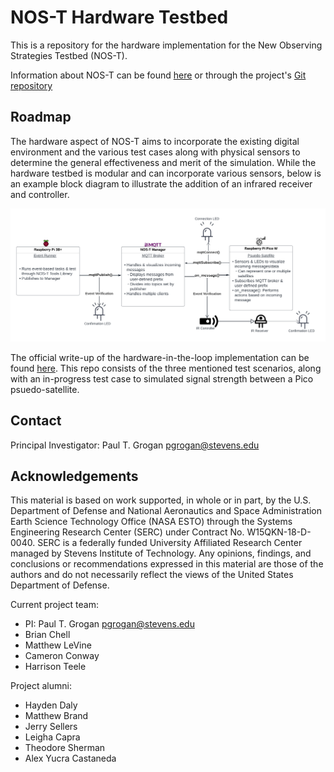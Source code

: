 # NOS-T Hardware Testbed

This is a repository for the hardware implementation for the New Observing Strategies Testbed (NOS-T).

Information about NOS-T can be found [here](https://nost-tools.readthedocs.io/en/latest/) or through the project's [Git repository](https://github.com/code-lab-org/nost-tools)

## Roadmap

The hardware aspect of NOS-T aims to incorporate the existing digital environment and the various test cases along with physical sensors to determine the general effectiveness and merit of the simulation. While the hardware testbed is modular and can incorporate various sensors, below is an example block diagram to illustrate the addition of an infrared receiver and controller.

![Block Diagram](NOST_Hardware_BlockDiag.png)

The official write-up of the hardware-in-the-loop implementation can be found [here](https://nost-tools.readthedocs.io/en/52-hardware-testbed-documentation/resources_library/white_papers/hardwareTestbed.html). This repo consists of the three mentioned test scenarios, along with an in-progress test case to simulated signal strength between a Pico psuedo-satellite. 

## Contact

Principal Investigator: Paul T. Grogan pgrogan@stevens.edu

## Acknowledgements

This material is based on work supported, in whole or in part, by the U.S. Department of Defense and National Aeronautics and Space Administration Earth Science Technology Office (NASA ESTO) through the Systems Engineering Research Center (SERC) under Contract No. W15QKN-18-D-0040. SERC is a federally funded University Affiliated Research Center managed by Stevens Institute of Technology. Any opinions, findings, and conclusions or recommendations expressed in this material are those of the authors and do not necessarily reflect the views of the United States Department of Defense.

Current project team:
 * PI: Paul T. Grogan <pgrogan@stevens.edu>
 * Brian Chell
 * Matthew LeVine
 * Cameron Conway
 * Harrison Teele

Project alumni:
 * Hayden Daly
 * Matthew Brand
 * Jerry Sellers
 * Leigha Capra
 * Theodore Sherman
 * Alex Yucra Castaneda
